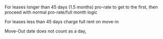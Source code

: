 For leases longer than 45 days (1.5 months) pro-rate to get to the first, then proceed with normal pro-rate/full month logic

For leases less than 45 days charge full rent on move-in


Move-Out date does not count as a day, 
